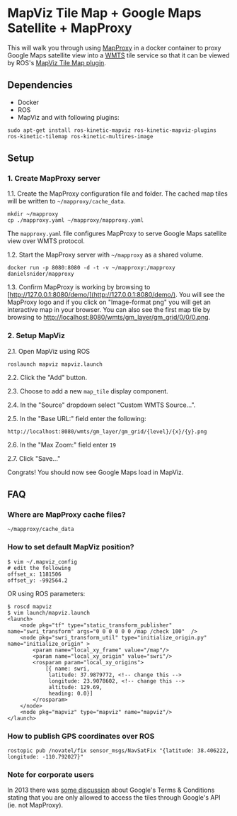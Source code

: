 # MapViz Tile Map + Google Maps Satellite +  MapProxy
This will walk you through using [MapProxy](https://mapproxy.org/) in a docker container to proxy Google Maps satellite view into a [WMTS](https://en.wikipedia.org/wiki/Web_Map_Tile_Service) tile service so that it can be viewed by ROS's [MapViz Tile Map plugin](https://github.com/swri-robotics/mapviz#tile-map).


## Dependencies

- Docker
- ROS
- MapViz and with following plugins: 

```
sudo apt-get install ros-kinetic-mapviz ros-kinetic-mapviz-plugins ros-kinetic-tilemap ros-kinetic-multires-image
```

## Setup


### 1. Create MapProxy server

1.1. Create the MapProxy configuration file and folder. The cached map tiles will be written to `~/mapproxy/cache_data`.

```
mkdir ~/mapproxy
cp ./mapproxy.yaml ~/mapproxy/mapproxy.yaml
```

The `mapproxy.yaml` file configures MapProxy to serve Google Maps satellite view over WMTS protocol.

1.2. Start the MapProxy server with `~/mapproxy` as a shared volume. 

```
docker run -p 8080:8080 -d -t -v ~/mapproxy:/mapproxy danielsnider/mapproxy
```

1.3. Confirm MapProxy is working by browsing to [http://127.0.0.1:8080/demo/](http://127.0.0.1:8080/demo/). You will see the MapProxy logo and if you click on "Image-format png" you will get an interactive map in your browser. You can also see the first map tile by browsing to [http://localhost:8080/wmts/gm_layer/gm_grid/0/0/0.png](http://localhost:8080/wmts/gm_layer/gm_grid/0/0/0.png).

### 2. Setup MapViz

2.1. Open MapViz using ROS

```
roslaunch mapviz mapviz.launch
```

2.2. Click the "Add" button. 

2.3. Choose to add a new `map_tile` display component.

2.4. In the "Source" dropdown select "Custom WMTS Source...".

2.5. In the "Base URL:" field enter the following:

```
http://localhost:8080/wmts/gm_layer/gm_grid/{level}/{x}/{y}.png
```

2.6. In the "Max Zoom:" field enter `19`

2.7. Click "Save..."

Congrats! You should now see Google Maps load in MapViz.


## FAQ
### Where are MapProxy cache files?

```
~/mapproxy/cache_data
```

### How to set default MapViz position?

```
$ vim ~/.mapviz_config 
# edit the following
offset_x: 1181506
offset_y: -992564.2
```

OR using ROS parameters:

```
$ roscd mapviz
$ vim launch/mapviz.launch
<launch>
    <node pkg="tf" type="static_transform_publisher" name="swri_transform" args="0 0 0 0 0 0 /map /check 100"  />
    <node pkg="swri_transform_util" type="initialize_origin.py" name="initialize_origin" >
        <param name="local_xy_frame" value="/map"/>
        <param name="local_xy_origin" value="swri"/>
        <rosparam param="local_xy_origins">
            [{ name: swri,
             latitude: 37.9879772, <!-- change this -->
             longitude: 23.9078602, <!-- change this -->
             altitude: 129.69,
             heading: 0.0}]
        </rosparam>
    </node>
    <node pkg="mapviz" type="mapviz" name="mapviz"/>
</launch>
```

### How to publish GPS coordinates over ROS

```
rostopic pub /novatel/fix sensor_msgs/NavSatFix "{latitude: 38.406222, longitude: -110.792027}"
```

### Note for corporate users

In 2013 there was [some discussion](http://gis.stackexchange.com/questions/56982/how-to-use-mapproxy-to-serve-wms-from-reprojected-google-maps-tiles) about Google's Terms & Conditions stating that you are only allowed to access the tiles through Google's API (ie. not MapProxy). 
